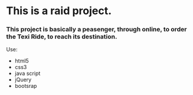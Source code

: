 # This is a raid project.

### This project is basically a peasenger, through online, to order the Texi Ride, to reach its destination.

Use:
- html5
- css3
- java script
- jQuery
- bootsrap

